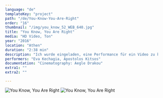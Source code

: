 ```yaml
---
language: "de"
templateKey: "project"
path: "/de/You-Know-You-Are-Right"
order: "16"
thumbnail: "/img/you_know_52_WEB_640.jpg"
title: "You Know, You Are Right"
media: "HD Video, Ton"
year: "2016"
location: "Athen"
duration: "2:38 min"
description: "Ich wurde eingeladen, eine Performance für ein Video zu kreieren. Ich bat zwei Freunde, teilzunehmen und auf einer Wippe zu sitzen, eineR an jedem Ende, mit einer Anweisung : Sie mussten die Wippe ins Gleichgewicht bringen."
performers: "Eva Kechagia, Apostolos Kitsos"
documentation: "Cinematography: Aegle Drakou"
extra1: ""
extra2: ""

---
```

![You Know, You Are Right](/img/you_know_52_WEB_2880r.jpg)
![You Know, You Are Right](/img/you_know_53_WEB_2880r.jpg)

